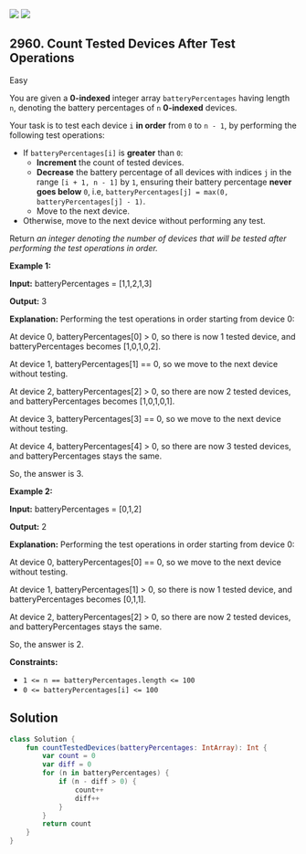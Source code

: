 [![](https://img.shields.io/github/stars/javadev/LeetCode-in-Kotlin?label=Stars&style=flat-square)](https://github.com/javadev/LeetCode-in-Kotlin)
[![](https://img.shields.io/github/forks/javadev/LeetCode-in-Kotlin?label=Fork%20me%20on%20GitHub%20&style=flat-square)](https://github.com/javadev/LeetCode-in-Kotlin/fork)

## 2960\. Count Tested Devices After Test Operations

Easy

You are given a **0-indexed** integer array `batteryPercentages` having length `n`, denoting the battery percentages of `n` **0-indexed** devices.

Your task is to test each device `i` **in order** from `0` to `n - 1`, by performing the following test operations:

*   If `batteryPercentages[i]` is **greater** than `0`:
    *   **Increment** the count of tested devices.
    *   **Decrease** the battery percentage of all devices with indices `j` in the range `[i + 1, n - 1]` by `1`, ensuring their battery percentage **never goes below** `0`, i.e, `batteryPercentages[j] = max(0, batteryPercentages[j] - 1)`.
    *   Move to the next device.
*   Otherwise, move to the next device without performing any test.

Return _an integer denoting the number of devices that will be tested after performing the test operations in order._

**Example 1:**

**Input:** batteryPercentages = [1,1,2,1,3]

**Output:** 3

**Explanation:** Performing the test operations in order starting from device 0: 

At device 0, batteryPercentages[0] > 0, so there is now 1 tested device, and batteryPercentages becomes [1,0,1,0,2]. 

At device 1, batteryPercentages[1] == 0, so we move to the next device without testing. 

At device 2, batteryPercentages[2] > 0, so there are now 2 tested devices, and batteryPercentages becomes [1,0,1,0,1]. 

At device 3, batteryPercentages[3] == 0, so we move to the next device without testing. 

At device 4, batteryPercentages[4] > 0, so there are now 3 tested devices, and batteryPercentages stays the same.

So, the answer is 3.

**Example 2:**

**Input:** batteryPercentages = [0,1,2]

**Output:** 2

**Explanation:** Performing the test operations in order starting from device 0: 

At device 0, batteryPercentages[0] == 0, so we move to the next device without testing. 

At device 1, batteryPercentages[1] > 0, so there is now 1 tested device, and batteryPercentages becomes [0,1,1]. 

At device 2, batteryPercentages[2] > 0, so there are now 2 tested devices, and batteryPercentages stays the same. 

So, the answer is 2.

**Constraints:**

*   `1 <= n == batteryPercentages.length <= 100`
*   `0 <= batteryPercentages[i] <= 100`

## Solution

```kotlin
class Solution {
    fun countTestedDevices(batteryPercentages: IntArray): Int {
        var count = 0
        var diff = 0
        for (n in batteryPercentages) {
            if (n - diff > 0) {
                count++
                diff++
            }
        }
        return count
    }
}
```
